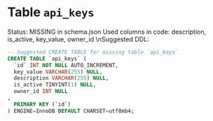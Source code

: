 ﻿# Table `api_keys`
Status: MISSING in schema.json
Used columns in code: description, is_active, key_value, owner_id
\nSuggested DDL:
```sql
-- Suggested CREATE TABLE for missing table `api_keys`
CREATE TABLE `api_keys` (
  `id` INT NOT NULL AUTO_INCREMENT,
  key_value VARCHAR(255) NULL,
  description VARCHAR(255) NULL,
  is_active TINYINT(1) NULL,
  owner_id INT NULL
,
  PRIMARY KEY (`id`)
) ENGINE=InnoDB DEFAULT CHARSET=utf8mb4;
```
